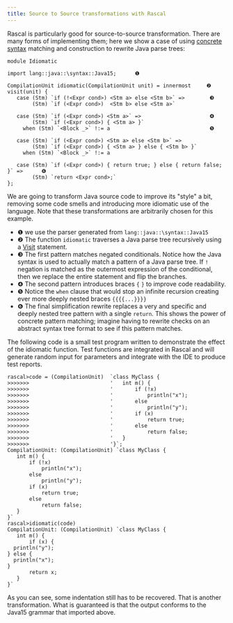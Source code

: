 ```yaml
---
title: Source to Source transformations with Rascal
---
```


Rascal is particularly good for source-to-source transformation. There are many forms of 
implementing them; here we show a case of using [concrete syntax](../../../Rascal/Expressions/ConcreteSyntax/index.md) matching and
construction to rewrite Java parse trees:

```rascal
module Idiomatic

import lang::java::\syntax::Java15;      ❶  

CompilationUnit idiomatic(CompilationUnit unit) = innermost     ❷     visit(unit) {
   case (Stm) `if (!<Expr cond>) <Stm a> else <Stm b>` =>        ❸  
        (Stm) `if (<Expr cond>)  <Stm b> else <Stm a>`
        
   case (Stm) `if (<Expr cond>) <Stm a>` =>                      ❹  
        (Stm) `if (<Expr cond>) { <Stm a> }` 
     when (Stm) `<Block _>` !:= a                                ❺  
        
   case (Stm) `if (<Expr cond>) <Stm a> else <Stm b>` =>   
        (Stm) `if (<Expr cond>) { <Stm a> } else { <Stm b> }` 
     when (Stm) `<Block _>` !:= a
                 
   case (Stm) `if (<Expr cond>) { return true; } else { return false; }` =>      ❻  
        (Stm) `return <Expr cond>;`
};
```


We are going to transform Java source code to improve its "style" a bit, removing
some code smells and introducing more idiomatic use of the language. Note that these
transformations are arbitrarily chosen for this example.

* ❶  we use the parser generated from `lang::java::\syntax::Java15`
* ❷  The function `idiomatic` traverses a Java parse tree recursively using a [Visit](../../../Rascal/Statements/Visit/index.md) statement.
* ❸  The first pattern matches negated conditionals. Notice how the Java syntax is used to actually match a pattern of a Java parse tree. If `!` negation is matched as the outermost expression of the conditional,
then we replace the entire statement and flip the branches.
* ❹  The second pattern introduces braces `{` `}` to improve code readability. 
* ❺  Notice the `when` clause that would stop an infinite recursion creating ever more deeply nested braces `{{{{...}}}}`
* ❻  The final simplification rewrite replaces a very and specific and deeply nested tree pattern with a single `return`. This shows the power of concrete pattern matching; imagine having to rewrite checks on an abstract syntax tree format to see if this pattern matches.

The following code is a small test program written to demonstrate the effect of the idiomatic function. Test functions are integrated in Rascal and will generate random input for parameters and integrate with the IDE to produce test reports.


```rascal-shell ,continue
rascal>code = (CompilationUnit)  `class MyClass { 
>>>>>>>                          '   int m() { 
>>>>>>>                          '       if (!x) 
>>>>>>>                          '           println("x"); 
>>>>>>>                          '       else 
>>>>>>>                          '           println("y");  
>>>>>>>                          '       if (x)
>>>>>>>                          '           return true; 
>>>>>>>                          '       else 
>>>>>>>                          '           return false;
>>>>>>>                          '   } 
>>>>>>>                          '}`;
CompilationUnit: (CompilationUnit) `class MyClass { 
   int m() { 
       if (!x) 
           println("x"); 
       else 
           println("y");  
       if (x)
           return true; 
       else 
           return false;
   } 
}`
rascal>idiomatic(code)
CompilationUnit: (CompilationUnit) `class MyClass { 
   int m() { 
       if (x) { 
  println("y"); 
} else { 
  println("x"); 
}  
       return x;
   } 
}`
```

As you can see, some indentation still has to be recovered. That is another transformation.
What is guaranteed is that the output conforms to the Java15 grammar that imported above.

